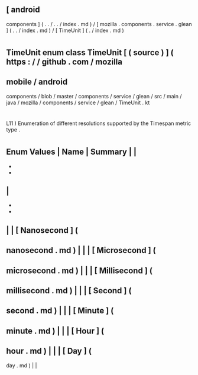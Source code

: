 [
android
-
components
]
(
.
.
/
.
.
/
index
.
md
)
/
[
mozilla
.
components
.
service
.
glean
]
(
.
.
/
index
.
md
)
/
[
TimeUnit
]
(
.
/
index
.
md
)
#
TimeUnit
enum
class
TimeUnit
[
(
source
)
]
(
https
:
/
/
github
.
com
/
mozilla
-
mobile
/
android
-
components
/
blob
/
master
/
components
/
service
/
glean
/
src
/
main
/
java
/
mozilla
/
components
/
service
/
glean
/
TimeUnit
.
kt
#
L11
)
Enumeration
of
different
resolutions
supported
by
the
Timespan
metric
type
.
#
#
#
Enum
Values
|
Name
|
Summary
|
|
-
-
-
|
-
-
-
|
|
[
Nanosecond
]
(
-
nanosecond
.
md
)
|
|
|
[
Microsecond
]
(
-
microsecond
.
md
)
|
|
|
[
Millisecond
]
(
-
millisecond
.
md
)
|
|
|
[
Second
]
(
-
second
.
md
)
|
|
|
[
Minute
]
(
-
minute
.
md
)
|
|
|
[
Hour
]
(
-
hour
.
md
)
|
|
|
[
Day
]
(
-
day
.
md
)
|
|
